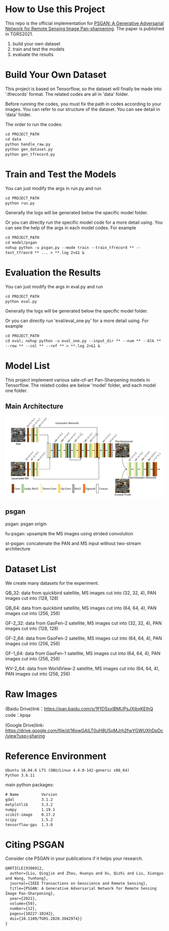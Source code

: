 # How to Use this Project

This repo is the official implementation for [PSGAN: A Generative Adversarial Network for Remote Sensing Image Pan-sharpening](https://ieeexplore.ieee.org/document/9306912). 
The paper is published in TGRS2021.

1. build your own dataset
2. train and test the models 
3. evaluate the results

# Build Your Own Dataset

This project is based on Tensorflow, so the dataset will finally be made into '.tfrecords' format. The related codes are all in 'data' folder. 

Before running the codes, you must fix the path in codes according to your images. You can refer to our structure of the dataset. You can see detail in 'data' folder.

The order to run the codes:
```
cd PROJECT_PATH
cd data
python handle_raw.py
python gen_dataset.py
python gen_tfrecord.py
```
# Train and Test the Models 

You can just modify the args in run.py and run
```
cd PROJECT_PATH
python run.py
```

Generally the logs will be generated below the specific model folder.

Or you can directly run the specific model code for a more detail using. You can see the help of the args in each model codes. For example
```
cd PROJECT_PATH
cd model/psgan
nohup python -u psgan.py --mode train --train_tfrecord ** --test_tfreord ** ... > **.log 2>&1 &
```

# Evaluation the Results

You can just modify the args in eval.py and run
```
cd PROJECT_PATH
python eval.py
```

Generally the logs will be generated below the specific model folder.

Or you can directly run 'eval/eval_one.py' for a more detail using. For example
```
cd PROJECT_PATH
cd eval; nohup python -u eval_one.py --input_dir ** --num ** --blk ** --row ** --col ** --ref ** > **.log 2>&1 & 
```

# Model List

This project implement various sate-of-art Pan-Sharpening models in Tensorflow. The related codes are below 'model' folder, and each model one folder.

## Main Architecture
![image](src/psgan.png)

## psgan
psgan: psgan origin   

fu-psgan: upsample the MS images using strided convolution 

st-psgan: concatenate the PAN and MS input without two-stream architecture

# Dataset List

We create many datasets for the experiment.

QB_32: data from quickbird satellite, MS images cut into (32, 32, 4), PAN images cut into (128, 128)

QB_64: data from quickbird satellite, MS images cut into (64, 64, 4), PAN images cut into (256, 256)

GF-2_32: data from GaoFen-2 satellite, MS images cut into (32, 32, 4), PAN images cut into (128, 128)

GF-2_64: data from GaoFen-2 satellite, MS images cut into (64, 64, 4), PAN images cut into (256, 256)

GF-1_64: data from GaoFen-1 satellite, MS images cut into (64, 64, 4), PAN images cut into (256, 256)

WV-2_64: data from WorldView-2 satellite, MS images cut into (64, 64, 4), PAN images cut into (256, 256)

# Raw Images 

(Baidu Drive)link：https://pan.baidu.com/s/1FfDSsxlBMUPsJXjbxKEIhQ 
code：kpqa 

(Google Drive)link: https://drive.google.com/file/d/16owGAILT0uH8U5oMJrh2fwYGWUXhDpDc/view?usp=sharing

# Reference Environment
```
Ubuntu 16.04.6 LTS (GNU/Linux 4.4.0-142-generic x86_64)
Python 3.6.11
```
main python packages:
```
# Name          Version
gdal            3.1.2
matplotlib      3.3.2
numpy           1.19.1
scikit-image    0.17.2
scipy           1.5.2
tensorflow-gpu  1.3.0
```

# Citing PSGAN
Consider cite PSGAN in your publications if it helps your research.

```
@ARTICLE{9306912,
  author={Liu, Qingjie and Zhou, Huanyu and Xu, Qizhi and Liu, Xiangyu and Wang, Yunhong},
  journal={IEEE Transactions on Geoscience and Remote Sensing}, 
  title={PSGAN: A Generative Adversarial Network for Remote Sensing Image Pan-Sharpening}, 
  year={2021},
  volume={59},
  number={12},
  pages={10227-10242},
  doi={10.1109/TGRS.2020.3042974}}
}